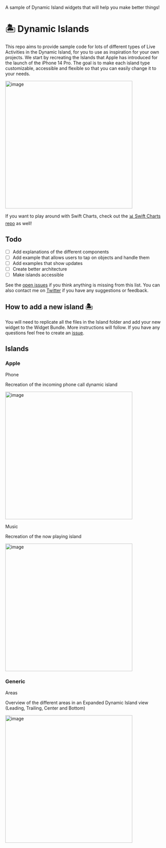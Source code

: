 A sample of Dynamic Island widgets that will help you make better things!

# 🏝 Dynamic Islands
This repo aims to provide sample code for lots of different types of Live Activities in the Dynamic Island, for you to use as inspiration for your own projects. We start by recreating the Islands that Apple has introduced for the launch of the iPhone 14 Pro. The goal is to make each island type customizable, accessible and flexible so that you can easily change it to your needs.

<img width="400" alt="image" src="https://user-images.githubusercontent.com/170948/190398276-91af47a8-239c-4190-8fef-3954bf4ac8fa.gif">

If you want to play around with Swift Charts, check out the [📊 Swift Charts repo](https://github.com/jordibruin/Swift-Charts-Examples) as well!

## Todo
- [ ] Add explanations of the different components
- [ ] Add example that allows users to tap on objects and handle them
- [ ] Add examples that show updates
- [ ] Create better architecture
- [ ] Make islands accessible

See the [open issues](https://github.com/jordibruin/Dynamic-Islands/issues) if you think anything is missing from this list. You can also contact me on [Twitter](https://www.twitter.com/jordibruin) if you have any suggestions or feedback.

## How to add a new island 🏝

You will need to replicate all the files in the Island folder and add your new widget to the Widget Bundle. More instructions will follow. If you have any questions feel free to create an [issue](https://github.com/jordibruin/Dynamic-Islands/issues).

## Islands

### Apple

Phone

Recreation of the incoming phone call dynamic island

<img width="400" alt="image" src="https://user-images.githubusercontent.com/170948/190910714-3b94b3f3-2e02-4e86-a094-a3d60f78129b.png">

Music

Recreation of the now playing island

<img width="400" alt="image" src="https://user-images.githubusercontent.com/170948/191253990-0008bcaa-384a-488e-9f13-8b6f6ccf8789.png">


### Generic

Areas

Overview of the different areas in an Expanded Dynamic Island view (Leading, Trailing, Center and Bottom)

<img width="400" alt="image" src="https://user-images.githubusercontent.com/170948/190910689-a15c2568-9dd3-4c2a-9f9e-296d8aac4d63.png">
